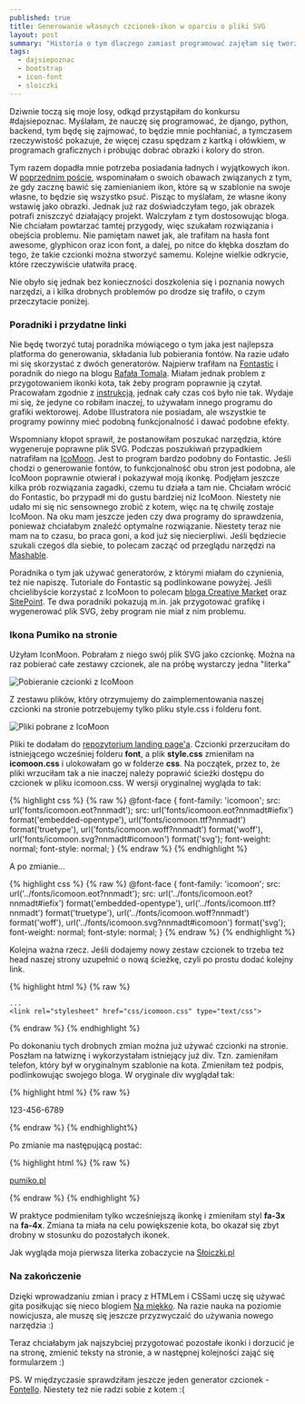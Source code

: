 ```yaml
---
published: true
title: Generowanie własnych czcionek-ikon w oparciu o pliki SVG
layout: post
summary: "Historia o tym dlaczego zamiast programować zajęłam się tworzeniem icon fonts. Na jakie narzędzia warto zwrócić uwagę, krótki tutorial i zestaw artykułów, z którymi warto się zapoznać. Moja pierwsza &quot;literka&quot; i użycie czcionki na stronie Słoiczków. W tekście znajdziecie nawet kawałek kodu :)" 
tags: 
  - dajsiepoznac
  - bootstrap
  - icon-font
  - sloiczki
---
```


Dziwnie toczą się moje losy, odkąd przystąpiłam do konkursu #dajsiepoznac. Myślałam, że nauczę się programować, że django, python, backend, tym będę się zajmować, to będzie mnie pochłaniać, a tymczasem rzeczywistość pokazuje, że więcej czasu spędzam z kartką i ołówkiem, w programach graficznych i próbując dobrać obrazki i kolory do stron.

Tym razem dopadła mnie potrzeba posiadania ładnych i wyjątkowych ikon. W [poprzednim poście](http://pumiko.pl/2016/03/15/landing-page-poczatki.html), wspominałam o swoich obawach związanych z tym, że gdy zacznę bawić się zamienianiem ikon, które są w szablonie na swoje własne, to będzie się wszystko psuć. Pisząc to myślałam, że własne ikony wstawię jako obrazki. Jednak już raz doświadczyłam tego, jak obrazek potrafi zniszczyć działający projekt. Walczyłam z tym dostosowując bloga. Nie chciałam powtarzać tamtej przygody, więc szukałam rozwiązania i obejścia problemu. Nie pamiętam nawet jak, ale trafiłam na hasła font awesome, glyphicon oraz icon font, a dalej, po nitce do kłębka doszłam do tego, że takie czcionki można stworzyć samemu. Kolejne wielkie odkrycie, które rzeczywiście ułatwiła pracę. 

Nie obyło się jednak bez konieczności doszkolenia się i poznania nowych narzędzi, a i kilka drobnych problemów po drodze się trafiło, o czym przeczytacie poniżej.   

### Poradniki i przydatne linki

Nie będę tworzyć tutaj poradnika mówiącego o tym jaka jest najlepsza platforma do generowania, składania lub pobierania fontów. Na razie udało mi się skorzystać z dwóch generatorów. Najpierw trafiłam na [Fontastic](http://app.fontastic.me/#select/sfjYyA4L3JejdzsTWxdwxc) i poradnik do niego na blogu [Rafała Tomala](http://rafaltomal.com/how-to-create-and-use-your-own-icon-fonts/). Miałam jednak problem z przygotowaniem ikonki kota, tak żeby program poprawnie ją czytał. Pracowałam zgodnie z [instrukcją](http://fontastic.me/faq), jednak cały czas coś było nie tak. Wydaje mi się, że jedyne co robiłam inaczej, to używałam innego programu do grafiki wektorowej. Adobe Illustratora nie posiadam, ale wszystkie te programy powinny mieć podobną funkcjonalność i dawać podobne efekty. 

Wspomniany kłopot sprawił, że postanowiłam poszukać narzędzia, które wygeneruje poprawne plik SVG. Podczas poszukiwań przypadkiem natrafiłam na [IcoMoon](https://icomoon.io/app/). Jest to program bardzo podobny do Fontastic. Jeśli chodzi o generowanie fontów, to funkcjonalność obu stron jest podobna, ale IcoMoon poprawnie otwierał i pokazywał moją ikonkę. Podjęłam jeszcze kilka prób rozwiązania zagadki, czemu tu działa a tam nie. Chciałam wrócić do Fontastic, bo przypadł mi do gustu bardziej niż IcoMoon. Niestety nie udało mi się nic sensownego zrobić z kotem, więc na tę chwilę zostaje IcoMoon. Na oku mam jeszcze jeden czy dwa programy do sprawdzenia, ponieważ chciałabym znaleźć optymalne rozwiązanie. Niestety teraz nie mam na to czasu, bo praca goni, a kod już się niecierpliwi. Jeśli będziecie szukali czegoś dla siebie, to polecam zacząć od przeglądu narzędzi na [Mashable](http://mashable.com/2014/01/14/icon-font-generators/#m823O3ENGZqu). 

Poradnika o tym jak używać generatorów, z którymi miałam do czynienia, też nie napiszę. Tutoriale do Fontastic są podlinkowane powyżej. Jeśli chcielibyście korzystać z IcoMoon to polecam [bloga Creative Market](creativemarket.com/blog/2015/04/03/how-to-create-a-simple-icon-font) oraz [SitePoint](http://www.sitepoint.com/create-an-icon-font-illustrator-icomoon/). Te dwa poradniki pokazują m.in. jak przygotować grafikę i wygenerować plik SVG, żeby program nie miał z nim problemu.

### Ikona Pumiko na stronie

Użyłam IconMoon. Pobrałam z niego swój plik SVG jako czcionkę. Można na raz pobierać całe zestawy czcionek, ale na próbę wystarczy jedna "literka" 

<img class="ctr" src="https://dl.dropbox.com/s/zz8byype6b8op0d/icomoon_1.jpg" alt="Pobieranie czcionki z IcoMoon">

Z zestawu plików, który otrzymujemy do zaimplementowania naszej czcionki na stronie potrzebujemy tylko pliku style.css i folderu font.

<img class="ctr" src="https://dl.dropbox.com/s/e4jh2194qublb2r/icomoon_2.jpg" alt="Pliki pobrane z IcoMoon">

Pliki te dodałam do [repozytorium landing page'a](https://github.com/pumiko/SloiczkiLanding). Czcionki przerzuciłam do istniejącego wcześniej folderu __font__, a plik __style.css__ zmieniłam na __icomoon.css__ i ulokowałam go w folderze __css__. Na początek, przez to, że pliki wrzuciłam tak a nie inaczej należy poprawić ścieżki dostępu do czcionek w pliku icomoon.css. W wersji oryginalnej wygląda to tak:

{% highlight css %}
{% raw %}
@font-face {
  font-family: 'icomoon';
  src:    url('fonts/icomoon.eot?nnmadt');
  src:    url('fonts/icomoon.eot?nnmadt#iefix') format('embedded-opentype'),
    url('fonts/icomoon.ttf?nnmadt') format('truetype'),
    url('fonts/icomoon.woff?nnmadt') format('woff'),
    url('fonts/icomoon.svg?nnmadt#icomoon') format('svg');
  font-weight: normal;
  font-style: normal;
}
{% endraw %}
{% endhighlight %}

A po zmianie...

{% highlight css %}
{% raw %}
@font-face {
  font-family: 'icomoon';
  src:    url('../fonts/icomoon.eot?nnmadt');
  src:    url('../fonts/icomoon.eot?nnmadt#iefix') format('embedded-opentype'),
    url('../fonts/icomoon.ttf?nnmadt') format('truetype'),
    url('../fonts/icomoon.woff?nnmadt') format('woff'),
    url('../fonts/icomoon.svg?nnmadt#icomoon') format('svg');
  font-weight: normal;
  font-style: normal;
}
{% endraw %}
{% endhighlight %}

Kolejna ważna rzecz. Jeśli dodajemy nowy zestaw czcionek to trzeba też head naszej strony uzupełnić o nową ścieżkę, czyli po prostu dodać kolejny link.

{% highlight html %}
{% raw %}
 <!-- Custom Fonts -->
	...
	<link rel="stylesheet" href="css/icomoon.css" type="text/css">
{% endraw %}
{% endhighlight %}

Po dokonaniu tych drobnych zmian można już używać czcionki na stronie. Poszłam na łatwiznę i wykorzystałam istniejący już div. Tzn. zamieniłam telefon, który był w oryginalnym szablonie na kota. Zmieniłam też podpis, podlinkowując swojego bloga.
W oryginale div wyglądał tak:

{% highlight html %}
{% raw %}
  <div class="col-lg-4 col-lg-offset-2 text-center">
    <i class="fa fa-phone fa-3x wow bounceIn"></i>
    <p>123-456-6789</p>
  </div>
{% endraw %}
{% endhighlight%}

Po zmianie ma następującą postać: 

{% highlight html %}
{% raw %}
  <div class="col-lg-4 col-lg-offset-2 text-center">
    <i class="icon-pumiko fa-4x wow bounceIn"></i>
    <p><a href="http://pumiko.pl">pumiko.pl</a></p>
  </div>
{% endraw %}
{% endhighlight %}

W praktyce podmieniłam tylko wcześniejszą ikonkę i zmieniłam styl __fa-3x__ na __fa-4x__. Zmiana ta miała na celu powiększenie kota, bo okazał się zbyt drobny w stosunku do pozostałych ikonek.

Jak wygląda moja pierwsza literka zobaczycie na [Słoiczki.pl](http://xn--soiczki-njb.pl/)

### Na zakończenie

Dzięki wprowadzaniu zmian i pracy z HTMLem i CSSami uczę się używać gita posiłkując się nieco blogiem [Na miękko](http://namiekko.pl/2016/03/05/no-i-git-kontrola-wersji-sluzy-nie-tylko-programistom/). Na razie nauka na poziomie nowicjusza, ale muszę się jeszcze przyzwyczaić do używania nowego narzędzia :)  

Teraz chciałabym jak najszybciej przygotować pozostałe ikonki i dorzucić je na stronę, zmienić teksty na stronie, a w następnej kolejności zająć się formularzem :) 


PS. W międzyczasie sprawdziłam jeszcze jeden generator czcionek - [Fontello](http://fontello.com/). Niestety też nie radzi sobie z kotem :( 

